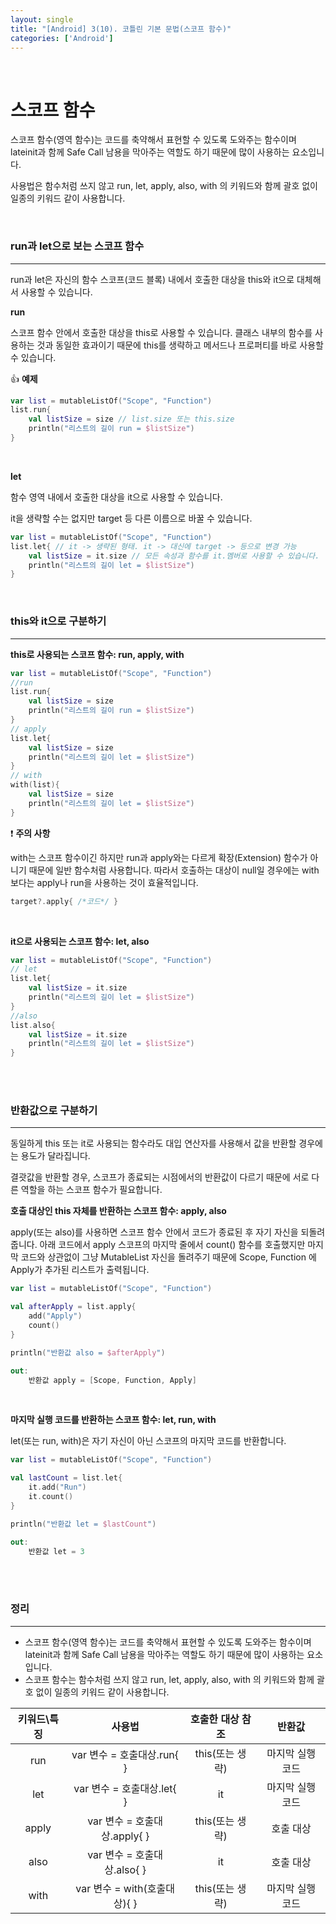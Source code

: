 ```yaml
---
layout: single
title: "[Android] 3(10). 코틀린 기본 문법(스코프 함수)"
categories: ['Android']
---
```




<br>

# 스코프 함수

스코프 함수(영역 함수)는 코드를 축약해서 표현할 수 있도록 도와주는 함수이며 lateinit과 함께 Safe Call 남용을 막아주는 역할도 하기 때문에 많이 사용하는 요소입니다. 

사용법은 함수처럼 쓰지 않고 run, let, apply, also, with 의 키워드와 함께 괄호 없이 일종의 키워드 같이 사용합니다. 

<br>

### run과 let으로 보는 스코프 함수

---

run과 let은 자신의 함수 스코프(코드 블록) 내에서 호출한 대상을 this와 it으로 대체해서 사용할 수 있습니다. 

**run**

스코프 함수 안에서 호출한 대상을 this로 사용할 수 있습니다. 클래스 내부의 함수를 사용하는 것과 동일한 효과이기 때문에 this를 생략하고 메서드나 프로퍼티를 바로 사용할 수 있습니다. 

👍 **예제**

```kotlin
var list = mutableListOf("Scope", "Function")
list.run{
    val listSize = size // list.size 또는 this.size
    println("리스트의 길이 run = $listSize")
}
```

<br>

**let**

함수 영역 내에서 호출한 대상을 it으로 사용할 수 있습니다. 

it을 생략할 수는 없지만 target 등 다른 이름으로 바꿀 수 있습니다. 

```kotlin
var list = mutableListOf("Scope", "Function")
list.let{ // it -> 생략된 형태. it -> 대신에 target -> 등으로 변경 가능
    val listSize = it.size // 모든 속성과 함수를 it.멤버로 사용할 수 있습니다. 
    println("리스트의 길이 let = $listSize")
}
```

<br>

### this와 it으로 구분하기

---

**this로 사용되는 스코프 함수: run, apply, with**

```kotlin
var list = mutableListOf("Scope", "Function")
//run
list.run{
    val listSize = size
    println("리스트의 길이 run = $listSize")
}
// apply
list.let{
    val listSize = size
    println("리스트의 길이 let = $listSize")
}
// with
with(list){
    val listSize = size
    println("리스트의 길이 let = $listSize")
}
```

❗ **주의 사항**

with는 스코프 함수이긴 하지만 run과 apply와는 다르게 확장(Extension) 함수가 아니기 때문에 일반 함수처럼 사용합니다. 따라서 호출하는 대상이 null일 경우에는 with보다는 apply나 run을 사용하는 것이 효율적입니다. 

```kotlin
target?.apply{ /*코드*/ }
```

<br>

**it으로 사용되는 스코프 함수: let, also**

```kotlin
var list = mutableListOf("Scope", "Function")
// let
list.let{ 
    val listSize = it.size
    println("리스트의 길이 let = $listSize")
}
//also
list.also{ 
    val listSize = it.size 
    println("리스트의 길이 let = $listSize")
}
```

<br>

<br>

### 반환값으로 구분하기

---

동일하게 this 또는 it로 사용되는 함수라도 대입 연산자를 사용해서 값을 반환할 경우에는 용도가 달라집니다. 

결괏값을 반환할 경우, 스코프가 종료되는 시점에서의 반환값이 다르기 때문에 서로 다른 역할을 하는 스코프 함수가 필요합니다. 

**호출 대상인 this 자체를 반환하는 스코프 함수: apply, also**

apply(또는 also)를 사용하면 스코프 함수 안에서 코드가 종료된 후 자기 자신을 되돌려줍니다. 아래 코드에서 apply 스코프의 마지막 줄에서 count() 함수를 호출했지만 마지막 코드와 상관없이 그냥 MutableList 자신을 돌려주기 때문에 Scope, Function 에 Apply가 추가된 리스트가 출력됩니다. 

```kotlin
var list = mutableListOf("Scope", "Function")

val afterApply = list.apply{
    add("Apply")
    count()
}

println("반환값 also = $afterApply")

out:
	반환값 apply = [Scope, Function, Apply]
```

<br>

**마지막 실행 코드를 반환하는 스코프 함수: let, run, with**

let(또는 run, with)은 자기 자신이 아닌 스코프의 마지막 코드를 반환합니다. 

```kotlin
var list = mutableListOf("Scope", "Function")

val lastCount = list.let{
    it.add("Run")
    it.count()
}

println("반환값 let = $lastCount")

out:
	반환값 let = 3
```

<br>

<br>

### 정리

---

* 스코프 함수(영역 함수)는 코드를 축약해서 표현할 수 있도록 도와주는 함수이며 lateinit과 함께 Safe Call 남용을 막아주는 역할도 하기 때문에 많이 사용하는 요소입니다. 
* 스코프 함수는 함수처럼 쓰지 않고 run, let, apply, also, with 의 키워드와 함께 괄호 없이 일종의 키워드 같이 사용합니다. 

| 키워드\특징 |            사용법            | 호출한 대상 참조 |      반환값      |
| :---------: | :--------------------------: | :--------------: | :--------------: |
|     run     |  var 변수 = 호출대상.run{ }  | this(또는 생략)  | 마지막 실행 코드 |
|     let     |  var 변수 = 호출대상.let{ }  |        it        | 마지막 실행 코드 |
|    apply    | var 변수 = 호출대상.apply{ } | this(또는 생략)  |    호출 대상     |
|    also     | var 변수 = 호출대상.also{ }  |        it        |    호출 대상     |
|    with     | var 변수 = with(호출대상){ } | this(또는 생략)  | 마지막 실행 코드 |







